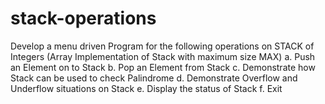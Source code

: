 # stack-operations
Develop a menu driven Program for the following operations on STACK of Integers (Array Implementation of Stack with maximum size MAX) a. Push an Element on to Stack b. Pop an Element from Stack c. Demonstrate how Stack can be used to check Palindrome d. Demonstrate Overflow and Underflow situations on Stack e. Display the status of Stack f. Exit
